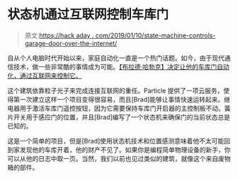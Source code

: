 # 状态机通过互联网控制车库门

> 原文:[https://hack aday . com/2019/01/10/state-machine-controls-garage-door-over-the-internet/](https://hackaday.com/2019/01/10/state-machine-controls-garage-door-over-the-internet/)

自从个人电脑时代开始以来，家庭自动化一直是一个热门话题。如今，由于现代通信技术，做一些非常酷的事情成为可能。[【布拉德·哈勃克】决定让他的车库门自动化，通过互联网来控制它。](https://www.harbert.io/iot/automatic-garage-door-with-particle-photon)

这个建筑依靠粒子光子来完成连接互联网的重任。Particle 提供了一项云服务，使得第一次建立这样一个项目变得很容易，而且[Brad]能够让事情快速运转起来。继电器用于激活车库门遥控按钮，因为它需要保持车库门开启器的主控制板不动。簧片开关用于感应门的位置，并且[Brad]编写了一个状态机来确保门的当前状态总是已知的。

这是一个简单的项目，但是[Brad]使用状态机技术和位置感测意味着他不太可能回到家发现他的车库开着，他的财产不见了。如果你是编程简单物理设备的新手，你可以从他的日志中取一页。当然，我们以前也见过类似的建筑，就像这个来自废物箱的部件。